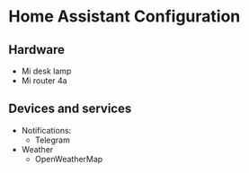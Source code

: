 # Home Assistant Configuration

## Hardware

  * Mi desk lamp
  * Mi router 4a


## Devices and services 

  * Notifications:
    * Telegram 
  * Weather 
    * OpenWeatherMap 


